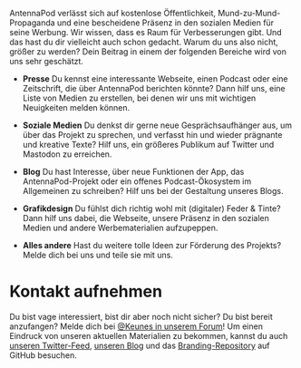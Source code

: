 AntennaPod verlässt sich auf kostenlose Öffentlichkeit, Mund-zu-Mund-Propaganda und eine bescheidene Präsenz in den sozialen Medien für seine Werbung. Wir wissen, dass es Raum für Verbesserungen gibt. Und das hast du dir vielleicht auch schon gedacht. Warum du uns also nicht, größer zu werden? Dein Beitrag in einem der folgenden Bereiche wird von uns sehr geschätzt.

* **Presse** Du kennst eine interessante Webseite, einen Podcast oder eine Zeitschrift, die über AntennaPod berichten könnte? Dann hilf uns, eine Liste von Medien zu erstellen, bei denen wir uns mit wichtigen Neuigkeiten melden können.

* **Soziale Medien** Du denkst dir gerne neue Gesprächsaufhänger aus, um über das Projekt zu sprechen, und verfasst hin und wieder prägnante und kreative Texte? Hilf uns, ein größeres Publikum auf Twitter und Mastodon zu erreichen.

* **Blog** Du hast Interesse, über neue Funktionen der App, das AntennaPod-Projekt oder ein offenes Podcast-Ökosystem im Allgemeinen zu schreiben? Hilf uns bei der Gestaltung unseres Blogs.

* **Grafikdesign** Du fühlst dich richtig wohl mit (digitaler) Feder & Tinte? Dann hilf uns dabei, die Webseite, unsere Präsenz in den sozialen Medien und andere Werbematerialien aufzupeppen.

* **Alles andere** Hast du weitere tolle Ideen zur Förderung des Projekts? Melde dich bei uns und teile sie mit uns.

# Kontakt aufnehmen

Du bist vage interessiert, bist dir aber noch nicht sicher? Du bist bereit anzufangen? Melde dich bei [@Keunes in unserem Forum](https://forum.antennapod.org/u/keunes)! Um einen Eindruck von unseren aktuellen Materialien zu bekommen, kannst du auch [unseren Twitter-Feed](https://www.twitter.com/antennapod), [unseren Blog](/blog) und das [Branding-Repository](https://github.com/AntennaPod/Branding) auf GitHub besuchen.
